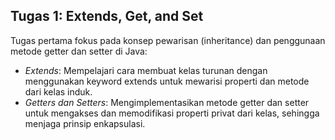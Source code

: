 ## Tugas 1: Extends, Get, and Set
Tugas pertama fokus pada konsep pewarisan (inheritance) dan penggunaan metode getter dan setter di Java:

- *Extends*: Mempelajari cara membuat kelas turunan dengan menggunakan keyword extends untuk mewarisi properti dan metode dari kelas induk.
- *Getters dan Setters*: Mengimplementasikan metode getter dan setter untuk mengakses dan memodifikasi properti privat dari kelas, sehingga menjaga prinsip enkapsulasi.
